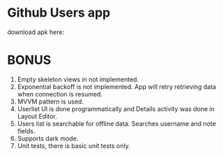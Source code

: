 # Github Users app

download apk here:

# BONUS

1. Empty skeleton views in not implemented.
2. Exponential backoff is not implemented. App will retry retrieving data when connection is resumed.
3. MVVM pattern is used.
4. Userlist UI is done programmatically and Details activity was done in​Layout Editor.
5. Users list is searchable for offline data. Searches username and note fields.
6. Supports dark mode.
7. Unit tests, there is basic unit tests only.